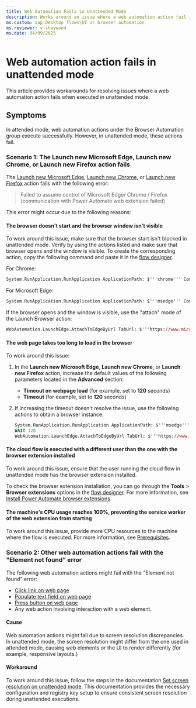 ```yaml
---
title: Web Automation Fails in Unattended Mode
description: Works around an issue where a web automation action fail in unattended environment during runtime.
ms.custom: sap:Desktop flows\UI or browser automation
ms.reviewer: v-shaywood
ms.date: 04/09/2025
---
```

# Web automation action fails in unattended mode

This article provides workarounds for resolving issues where a web automation action fails when executed in unattended mode.

## Symptoms

In attended mode, web automation actions under the Browser Automation group execute successfully. However, in unattended mode, these actions fail.

### Scenario 1: The Launch new Microsoft Edge, Launch new Chrome, or Launch new Firefox action fails

The [Launch new Microsoft Edge](/power-automate/desktop-flows/actions-reference/webautomation#launch-new-microsoft-edge), [Launch new Chrome](/power-automate/desktop-flows/actions-reference/webautomation#launchchromebase), or [Launch new Firefox](/power-automate/desktop-flows/actions-reference/webautomation#launchfirefoxbase) action fails with the following error:

> Failed to assume control of Microsoft Edge/ Chrome / Firefox (communication with Power Automate web extension failed)

This error might occur due to the following reasons:

#### The browser doesn't start and the browser window isn't visible

To work around this issue, make sure that the browser start isn't blocked in unattended mode. Verify by using the actions listed and make sure that browser opens and the window is visible. To create the corresponding action, copy the following command and paste it in the [flow designer](/power-automate/desktop-flows/flow-designer).

For Chrome:

```ps
System.RunApplication.RunApplication ApplicationPath: $'''chrome''' CommandLineArguments: $'''<https://www.microsoft.com/>''' WindowStyle: System.ProcessWindowStyle.Normal ProcessId=> AppProcessId
```

For Microsoft Edge:

```ps
System.RunApplication.RunApplication ApplicationPath: $'''msedge''' CommandLineArguments: $'''<https://www.microsoft.com/>''' WindowStyle: System.ProcessWindowStyle.Normal ProcessId=> AppProcessId
```

If the browser opens and the window is visible, use the "attach" mode of the Launch Browser action:

```ps
WebAutomation.LaunchEdge.AttachToEdgeByUrl TabUrl: $'''https://www.microsoft.com/''' AttachTimeout: 5 TargetDesktop: $'''{\"DisplayName\":\"Local computer\",\"Route\":{\"ServerType\":\"Local\",\"ServerAddress\":\"\"},\"DesktopType\":\"local\"}''' BrowserInstance=> Browser
```

#### The web page takes too long to load in the browser

To work around this issue:

1. In the **Launch new Microsoft Edge**, **Launch new Chrome**, or **Launch new Firefox** action, increase the default values of the following parameters located in the **Advanced** section:

    - **Timeout on webpage load** (for example, set to **120** seconds)
    - **Timeout** (for example, set to **120** seconds)

1. If increasing the timeout doesn't resolve the issue, use the following actions to obtain a browser instance:

    ```ps
    System.RunApplication.RunApplication ApplicationPath: $'''msedge''' CommandLineArguments: $'''<https://www.microsoft.com/>''' WindowStyle: System.ProcessWindowStyle.Normal ProcessId=> AppProcessId
    WAIT 120
    WebAutomation.LaunchEdge.AttachToEdgeByUrl TabUrl: $'''https://www.microsoft.com/''' AttachTimeout: 30 TargetDesktop: $'''{\"DisplayName\":\"Local computer\",\"Route\":{\"ServerType\":\"Local\",\"ServerAddress\":\"\"},\"DesktopType\":\"local\"}''' BrowserInstance=> Browser
    ```

#### The cloud flow is executed with a different user than the one with the browser extension installed

To work around this issue, ensure that the user running the cloud flow in unattended mode has the browser extension installed.

To check the browser extension installation, you can go through the **Tools** > **Browser extensions** options in the [flow designer](/power-automate/desktop-flows/flow-designer). For more information, see [Install Power Automate browser extensions](/power-automate/desktop-flows/install-browser-extensions#install-browser-extensions).

#### The machine's CPU usage reaches 100%, preventing the service worker of the web extension from starting

To work around this issue, provide more CPU resources to the machine where the flow is executed. For more information, see [Prerequisites](/power-automate/desktop-flows/requirements#prerequisites).

### Scenario 2: Other web automation actions fail with the "Element not found" error

The following web automation actions might fail with the "Element not found" error:

- [Click link on web page](/power-automate/desktop-flows/actions-reference/webautomation#clickbase)
- [Populate text field on web page](/power-automate/desktop-flows/actions-reference/webautomation#populatetextfieldbase)
- [Press button on web page](/power-automate/desktop-flows/actions-reference/webautomation#pressbuttonbase)
- Any web action involving interaction with a web element.

#### Cause

Web automation actions might fail due to screen resolution discrepancies. In unattended mode, the screen resolution might differ from the one used in attended mode, causing web elements or the UI to render differently (for example, responsive layouts.)

#### Workaround

To work around this issue, follow the steps in the documentation [Set screen resolution on unattended mode](/power-automate/desktop-flows/how-to/set-screen-resolution-unattended-mode). This documentation provides the necessary configuration and registry key setup to ensure consistent screen resolution during unattended executions.
